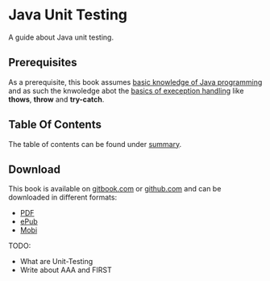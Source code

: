 # Java Unit Testing

A guide about Java unit testing.

## Prerequisites

As a prerequisite, this book assumes [basic knowledge of Java programming](https://docs.oracle.com/javase/tutorial/) and as such the knwoledge abot the [basics of exeception handling](https://docs.oracle.com/javase/tutorial/essential/exceptions/) like **thows**, **throw** and **try-catch**.

## Table Of Contents

The table of contents can be found under [summary](/SUMMARY.md).

## Download

This book is available on [gitbook.com](https://zaplatynski.gitbooks.io/java-exception-handling) or [github.com](https://github.com/zaplatynski/java-exception-handling) and can be downloaded in different formats:

* [PDF](https://www.gitbook.com/download/pdf/book/zaplatynski/java-exception-handling)
* [ePub](https://www.gitbook.com/download/epub/book/zaplatynski/java-exception-handling)
* [Mobi](https://www.gitbook.com/download/mobi/book/zaplatynski/java-exception-handling)



TODO:

* What are Unit-Testing
* Write about AAA and FIRST



